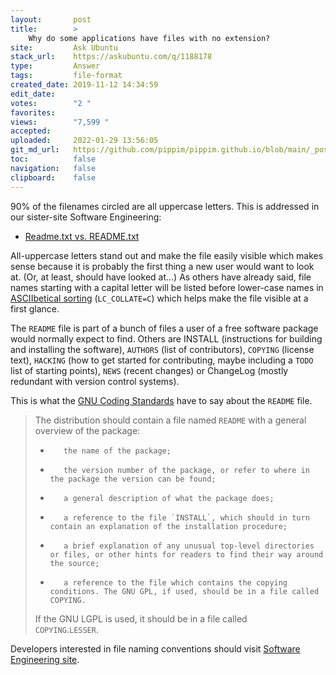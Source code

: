 ```yaml
---
layout:       post
title:        >
    Why do some applications have files with no extension?
site:         Ask Ubuntu
stack_url:    https://askubuntu.com/q/1188178
type:         Answer
tags:         file-format
created_date: 2019-11-12 14:34:59
edit_date:    
votes:        "2 "
favorites:    
views:        "7,599 "
accepted:     
uploaded:     2022-01-29 13:56:05
git_md_url:   https://github.com/pippim/pippim.github.io/blob/main/_posts/2019/2019-11-12-Why-do-some-applications-have-files-with-no-extension^.md
toc:          false
navigation:   false
clipboard:    false
---
```


90% of the filenames circled are all uppercase letters. This is addressed in our sister-site Software Engineering:

- [Readme.txt vs. README.txt][1]

All-uppercase letters stand out and make the file easily visible which makes sense because it is probably the first thing a new user would want to look at. (Or, at least, should have looked at…) As others have already said, file names starting with a capital letter will be listed before lower-case names in [ASCIIbetical sorting][2] (`LC_COLLATE=C`) which helps make the file visible at a first glance.

The `README` file is part of a bunch of files a user of a free software package would normally expect to find. Others are INSTALL (instructions for building and installing the software), `AUTHORS` (list of contributors), `COPYING` (license text), `HACKING` (how to get started for contributing, maybe including a `TODO` list of starting points), `NEWS` (recent changes) or ChangeLog (mostly redundant with version control systems).

This is what the [GNU Coding Standards][3] have to say about the `README` file.

>The distribution should contain a file named `README` with a general overview of the package:  
>   
> -        the name of the package;  
> -        the version number of the package, or refer to where in the package the version can be found;  
> -        a general description of what the package does;  
> -        a reference to the file `INSTALL`, which should in turn contain an explanation of the installation procedure;  
> -        a brief explanation of any unusual top-level directories or files, or other hints for readers to find their way around the source;  
> -        a reference to the file which contains the copying conditions. The GNU GPL, if used, should be in a file called COPYING.  
> If the GNU LGPL is used, it should be in a file called  
> `COPYING`.`LESSER`.  

Developers interested in file naming conventions should visit [Software Engineering site][4].


  [1]: https://softwareengineering.stackexchange.com/questions/301691/readme-txt-vs-readme-txt
  [2]: http://www.catb.org/~esr/jargon/html/A/ASCIIbetical-order.html
  [3]: https://www.gnu.org/prep/standards/html_node/Releases.html#Releases
  [4]: https://softwareengineering.stackexchange.com
